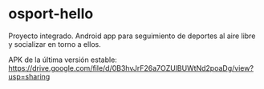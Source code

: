 # osport-hello
Proyecto integrado. Android app para seguimiento de deportes al aire libre y socializar en torno a ellos.

APK de la última versión estable: https://drive.google.com/file/d/0B3hvJrF26a7OZUlBUWtNd2poaDg/view?usp=sharing
